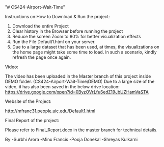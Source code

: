 "# CS424-Airport-Wait-Time"

Instructions on How to Download & Run the project:

1. Download the entire Project
2. Clear history in the Browser before running the project
3. Reduce the screen Zoom to 80% for better visualization effects
4. Run the File Default1.html on your server.
5. Due to a large dataset that has been used, at times, the visualizations on the home page might take some time to load.
   In such a scenario, kindly refresh the page once again.

Video:

The video has been uploaded in the Master branch of this project inside DEMO folder. (CS424-Airport-Wait-Time\DEMO)
Due to a large size of the video, it has also been saved in the below drive location:
https://drive.google.com/open?id=0ByzOVrLfu6edZ19JbUZHamVaSTA

Website of the Project:

http://mfranc31.people.uic.edu/Default1.html


Final Report of the project:

Please refer to Final_Report.docx in the master branch for technical details.


By 
-Surbhi Arora
-Minu Francis
-Pooja Donekal
-Shreyas Kulkarni
